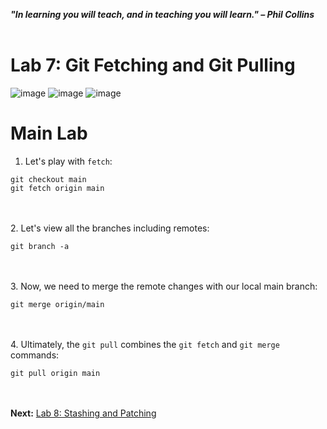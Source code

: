 ***"In learning you will teach, and in teaching you will learn." – Phil Collins***
<br><br>



# Lab 7: Git Fetching and Git Pulling
![image](https://github.com/user-attachments/assets/8afb50ac-1e45-496b-9c15-8b4ab8de80d8) ![image](https://github.com/user-attachments/assets/c2727881-ffb1-4e9f-9391-2c02abf47e94) ![image](https://github.com/user-attachments/assets/f4e56dd4-efa2-4d3c-8d54-08f8937c574e)

# Main Lab
1. Let's play with `fetch`:
```
git checkout main
git fetch origin main
```

<br><br>
2. Let's view all the branches including remotes:
```
git branch -a
```

<br><br>
3. Now, we need to merge the remote changes with our local main branch:
```
git merge origin/main
```

<br><br>
4. Ultimately, the `git pull` combines the `git fetch` and `git merge` commands:
```
git pull origin main
```


<br><br>
**Next:** [Lab 8: Stashing and Patching](08_stashing_and_patching.md)

